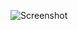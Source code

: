 ![Screenshot ](https://github.com/Ansh-0604/CSS1-HTML/assets/122770499/d1addfd2-3752-424e-91d3-5ea7fe17f1dd)
